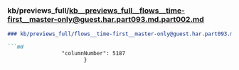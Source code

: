 ### kb/previews_full/kb__previews_full__flows__time-first__master-only@guest.har.part093.md.part002.md

```md
### kb/previews_full/flows__time-first__master-only@guest.har.part093.md (part 002)

```md
                 "columnNumber": 5187
                        }
```

```

```
